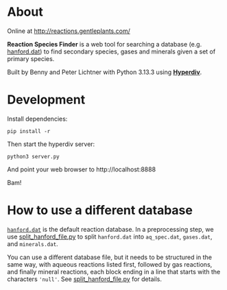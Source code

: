 # About

Online at http://reactions.gentleplants.com/

**Reaction Species Finder** is a web tool for searching a database (e.g. [hanford.dat](hanford.dat)) to find secondary species, gases and minerals given a set of primary species.

Built by Benny and Peter Lichtner with Python 3.13.3 using **[Hyperdiv](https://hyperdiv.io)**.

# Development

Install dependencies:

```
pip install -r
```

Then start the hyperdiv server:

```
python3 server.py
```

And point your web browser to http://localhost:8888

Bam!

# How to use a different database

[`hanford.dat`](hanford.dat) is the default reaction database. In a preprocessing step, we use [split_hanford_file.py](split_hanford_file.py) to split `hanford.dat` into `aq_spec.dat`, `gases.dat`, and `minerals.dat`.

You can use a different database file, but it needs to be structured in the same way, with aqueous reactions listed first, followed by gas reactions, and finally mineral reactions, each block ending in a line that starts with the characters `'null'`. See [split_hanford_file.py](split_hanford_file.py) for details.
